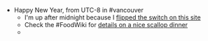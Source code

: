 - Happy New Year, from UTC-8 in #vancouver
	- I'm up after midnight because I [flipped the switch on this site](((63b12e49-013d-46b1-ab1c-a6ac7208ef1a)))
	- Check the #FoodWiki for [details on a nice scallop dinner](https://foodwiki.bmann.ca/December%252031st%252C%25202022.html)
	-
